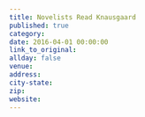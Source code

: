 ```yaml
---
title: Novelists Read Knausgaard
published: true
category:
date: 2016-04-01 00:00:00
link_to_original:
allday: false
venue:
address:
city-state:
zip:
website:
---
```

